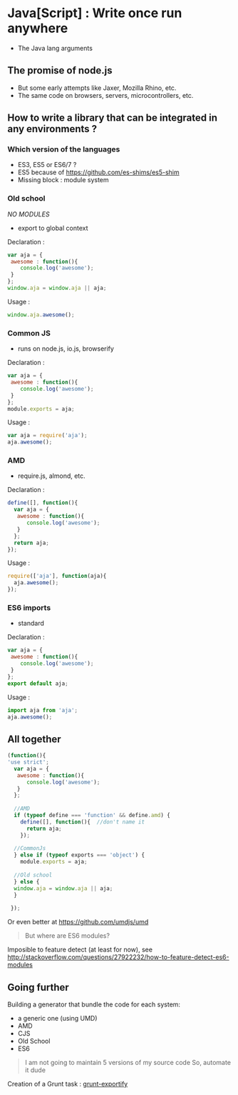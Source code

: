 # Java[Script] : Write once run anywhere 

- The Java lang arguments 

## The promise of node.js

 - But some early attempts like Jaxer, Mozilla Rhino, etc.
 - The same code on browsers, servers, microcontrollers, etc.
 
## How to write a library that can be integrated in any environments ?
 
### Which version of the languages 

 - ES3, ES5 or ES6/7 ?
 - ES5 because of https://github.com/es-shims/es5-shim
 - Missing block : module system

### Old school

_NO MODULES_
 
 - export to global context

Declaration :
```js
var aja = {
 awesome : function(){
    console.log('awesome');
 }
};
window.aja = window.aja || aja;
```

Usage :
```js
window.aja.awesome();
```

### Common JS

 - runs on node.js, io.js, browserify

Declaration :
```js
var aja = {
 awesome : function(){
    console.log('awesome');
 }
};
module.exports = aja;
```

Usage :
```js
var aja = require('aja');
aja.awesome();
```

### AMD

  - require.js, almond, etc.

Declaration :
```js
define([], function(){
  var aja = {
   awesome : function(){
      console.log('awesome');
   }
  };
  return aja;
});
```

Usage :
```js
require(['aja'], function(aja){
  aja.awesome();
});
```

### ES6 imports

  - standard

Declaration :
```js
var aja = {
 awesome : function(){
    console.log('awesome');
 }
};
export default aja;
```

Usage :
```js
import aja from 'aja';
aja.awesome();
```

## All together
 
```js
(function(){
'use strict';
  var aja = {
   awesome : function(){
      console.log('awesome');
   }
  };
 
  //AMD
  if (typeof define === 'function' && define.amd) {
    define([], function(){  //don't name it
      return aja;
    });
  
  //CommonJs
  } else if (typeof exports === 'object') {
    module.exports = aja;
    
  //Old school
  } else {
  window.aja = window.aja || aja;
  }
 
 });
```

  Or even better at https://github.com/umdjs/umd
 
> But where are ES6 modules?

Imposible to feature detect (at least for now), see http://stackoverflow.com/questions/27922232/how-to-feature-detect-es6-modules

## Going further

Building a generator that bundle the code for each system:
 - a generic one (using UMD)
 - AMD
 - CJS
 - Old School
 - ES6
 
> I am not going to maintain 5 versions of my source code
So, automate it dude

Creation of a Grunt task : [grunt-exportify](https://github.com/krampstudio/grunt-exportify)
